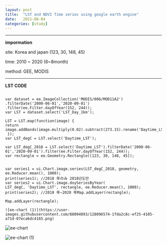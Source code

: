 ```yaml
---
layout: post
title:  "LST and NDVI Time series using google earth engine"
date:   2021-08-04 
categories: [study]
---
```

---
**impormation**

site: Korea and japan (123, 30, 148, 45)

time: 2010 ~ 2020 (6~8month)

method: GEE, MODIS

---

**LST CODE**
```

var dataset = ee.ImageCollection('MODIS/006/MOD11A2')
.filterDate('2000-06-01','2020-09-01') .filter(ee.Filter.dayOfYear(152, 244));
var LST = dataset.select('LST_Day_1km');

LST = LST.map(function(image) {
return image.addBands(image.multiply(0.02).subtract(273.15).rename('Daytime_LST'));
 });
var LST_degC = LST.select('Daytime_LST');

var LST_degC_2018 = LST.select('Daytime_LST').filterDate('2000-06-01','2020-09-01').filter(ee.Filter.dayOfYear(152, 244));
var rectangle = ee.Geometry.Rectangle([123, 30, 148, 45]);


var series1 = ui.Chart.image.series(LST_degC_2018, geometry, ee.Reducer.mean(), 1000);
print(series1); //2018 年のみ 2018년도만
var series2 = ui.Chart.image.doySeriesByYear(
LST_degC, 'Daytime_LST', rectangle, ee.Reducer.mean(), 1000);
print(series2); //2010 年~2020 年Map.addLayer(rectangle);

Map.addLayer(rectangle);

![ee-chart (1)](https://user-images.githubusercontent.com/88094893/128096574-1fda2c8c-ef25-4105-a71d-07eca6dc4165.png)

```

![ee-chart](https://user-images.githubusercontent.com/88094893/128096567-1f4b52f5-ca29-4220-a6be-7cf99f7d73eb.png)

![ee-chart (1)](https://user-images.githubusercontent.com/88094893/128096579-07b3c2c7-bb5d-4dc0-bce6-fb59de2aa7d0.png)

